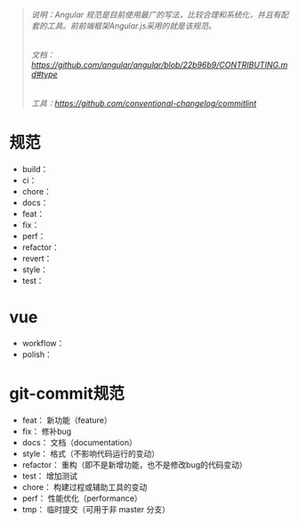 > ###### 说明：Angular 规范是目前使用最广的写法，比较合理和系统化，并且有配套的工具。前前端框架Angular.js采用的就是该规范。
> ###### 文档：https://github.com/angular/angular/blob/22b96b9/CONTRIBUTING.md#type
> ###### 工具：https://github.com/conventional-changelog/commitlint

# 规范
* build：
* ci：
* chore：
* docs：
* feat：
* fix：
* perf：
* refactor：
* revert：
* style：
* test：

# vue
* workflow：
* polish：

# git-commit规范
* feat： 新功能（feature）
* fix： 修补bug
* docs： 文档（documentation）
* style： 格式（不影响代码运行的变动）
* refactor： 重构（即不是新增功能，也不是修改bug的代码变动）
* test： 增加测试
* chore： 构建过程或辅助工具的变动
* perf： 性能优化（performance）
* tmp： 临时提交（可用于非 master 分支）
